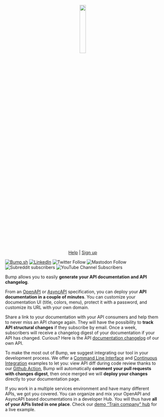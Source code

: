 <p align="center">
  <img width="20%" src="https://bump.sh/icon-default-large.png" />
</p>

<p align="center">
  <a href="https://help.bump.sh/">Help</a> |
  <a href="https://bump.sh/users/sign_up">Sign up</a>
</p>

[![Bump.sh](https://img.shields.io/badge/Bump.sh-https://bump.sh-025fd7.svg)](https://bump.sh)
[![LinkedIn](https://img.shields.io/badge/LinkedIn-@bump_sh-lightgray.svg)](https://www.linkedin.com/company/bump-sh)
![Twitter Follow](https://img.shields.io/twitter/follow/bump_hq?style=social)
![Mastodon Follow](https://img.shields.io/mastodon/follow/109307599957352322?domain=https%3A%2F%2Ffosstodon.org%2F&style=social)
![Subreddit subscribers](https://img.shields.io/reddit/subreddit-subscribers/Bump_sh?style=social)
![YouTube Channel Subscribers](https://img.shields.io/youtube/channel/subscribers/UCefmjw--xYUL8I9feD4ZPpg?style=social)

Bump allows you to easily **generate your API documentation and API changelog**.

From an [OpenAPI](https://spec.openapis.org/oas/latest.html) or [AsyncAPI](https://www.asyncapi.com/) specification, you can deploy your **API documentation in a couple of minutes**. You can customize your documentation UI (title, colors, menu), protect it with a password, and customize its URL with your own domain.

Share a link to your documentation with your API consumers and help them to never miss an API change again. They will have the possibility to **track API structural changes** if they subscribe by email. Once a week, subscribers will receive a changelog digest of your documentation if your API has changed. Curious? Here is the API [documentation changelog](https://developers.bump.sh/changes) of our own API.

To make the most out of Bump, we suggest integrating our tool in your development process. We offer a [Command Line Interface](https://github.com/bump-sh/cli/blob/master/package.json) and [Continuous Integration](https://help.bump.sh/continuous-integration) examples to let you: view API diff during code review thanks to our [Github Action](https://github.com/bump-sh/github-action), Bump will automatically **comment your pull requests with changes digest**, then once merged we will **deploy your changes** directly to your documentation page.

If you work in a multiple services environment and have many different APIs, we got you covered. You can organize and mix your OpenAPI and AsyncAPI based documentations in a developer Hub. You will thus have **all of your APIs listed in one place**. Check our [demo “Train company” hub](https://demo.bump.sh/) for a live example.
